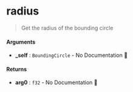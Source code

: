 # radius

>  Get the radius of the bounding circle

#### Arguments

- **\_self** : `BoundingCircle` \- No Documentation 🚧

#### Returns

- **arg0** : `f32` \- No Documentation 🚧